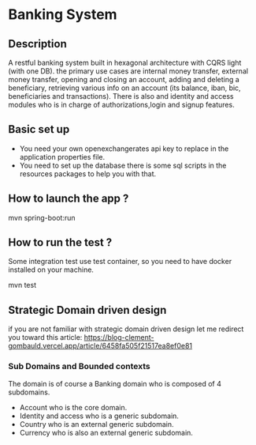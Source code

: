 # Banking System

## Description

A restful banking system built in hexagonal architecture with CQRS light (with one DB).
the primary use cases are internal money transfer, external money transfer, opening and closing an account, adding and
deleting a beneficiary, retrieving various info on an account (its balance, iban, bic, beneficiaries and transactions).
There is also and identity and access modules who is in charge of authorizations,login and signup features.

## Basic set up

- You need your own openexchangerates api key to replace in the application properties file.
- You need to set up the database there is some sql scripts in the resources packages to help you with that.

## How to launch the app ?

mvn spring-boot:run

## How to run the test ?

Some integration test use test container, so you need to have docker installed on your machine.

mvn test

## Strategic Domain driven design

if you are not familiar with strategic domain driven design let me redirect you toward this article:
https://blog-clement-gombauld.vercel.app/article/6458fa505f21517ea8ef0e81

### Sub Domains and Bounded contexts

The domain is of course a Banking domain who is composed of 4 subdomains.

- Account who is the core domain.
- Identity and access who is a generic subdomain.
- Country who is an external generic subdomain.
- Currency who is also an external generic subdomain.


